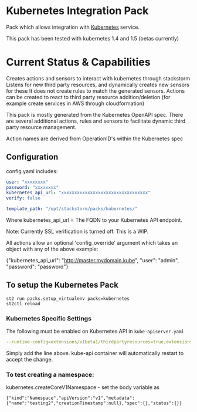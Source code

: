 # Kubernetes Integration Pack

Pack which allows integration with [Kubernetes](https://kubernetes.io/) service.

This pack has been tested with kubernetes 1.4 and 1.5 (betas currently)

# Current Status & Capabilities
Creates actions and sensors to interact with kubernetes through stackstorm
Listens for new third party resources, and dynamically creates new sensors for these
It does not create rules to match the generated sensors.
Actions can be created to react to third party resource addition/deletion (for example
create services in AWS through cloudformation)

This pack is mostly generated from the Kubernetes OpenAPI spec. There are several additional
actions, rules and sensors to facilitate dynamic third party resource management.

Action names are derived from OperationID's within the Kubernetes spec



## Configuration

config.yaml includes:
```yaml
user: "xxxxxxxx"
password: "xxxxxxxx"
kubernetes_api_url: "xxxxxxxxxxxxxxxxxxxxxxxxxxxxxxxxx"
verify: false

template_path: "/opt/stackstorm/packs/kubernetes/"
```
Where kubernetes_api_url = The FQDN to your Kubernetes API endpoint.

Note: Currently SSL verification is turned off. This is a WIP.

All actions allow an optional 'config_override' argument which takes an object with any of the above
example:

{"kubernetes_api_url": "http://master.mydomain.kube", "user": "admin", "password": "password"}

## To setup the Kubernetes Pack
```
st2 run packs.setup_virtualenv packs=kubernetes
st2ctl reload
```

### Kubernetes Specific Settings

The following must be enabled on Kubernetes API in ```kube-apiserver.yaml```

```yaml
--runtime-config=extensions/v1beta1/thirdpartyresources=true,extensions/v1beta1/deployments=true
```

Simply add the line above. kube-api container will automatically restart to accept the change.

### To test creating a namespace:

kubernetes.createCoreV1Namespace - set the body variable as

```
{"kind":"Namespace","apiVersion":"v1","metadata":{"name":"testing2","creationTimestamp":null},"spec":{},"status":{}}
```
